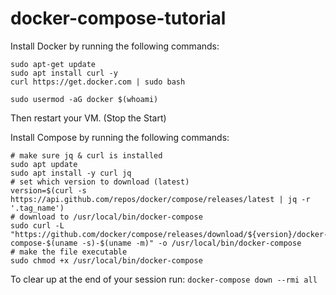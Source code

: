 # docker-compose-tutorial

Install Docker by running the following commands:
```
sudo apt-get update
sudo apt install curl -y
curl https://get.docker.com | sudo bash

sudo usermod -aG docker $(whoami)
```

Then restart your VM. (Stop the Start)

Install Compose by running the following commands:
```
# make sure jq & curl is installed
sudo apt update
sudo apt install -y curl jq
# set which version to download (latest)
version=$(curl -s https://api.github.com/repos/docker/compose/releases/latest | jq -r '.tag_name')
# download to /usr/local/bin/docker-compose
sudo curl -L "https://github.com/docker/compose/releases/download/${version}/docker-compose-$(uname -s)-$(uname -m)" -o /usr/local/bin/docker-compose
# make the file executable
sudo chmod +x /usr/local/bin/docker-compose
```

To clear up at the end of your session run:
``` docker-compose down --rmi all ```
